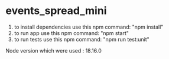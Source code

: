 # events_spread_mini

1) to install dependencies use this npm command: "npm install"
2) to run app use this npm command: "npm start"
3) to run tests use this npm command: "npm run test:unit"

Node version which were used : 18.16.0
